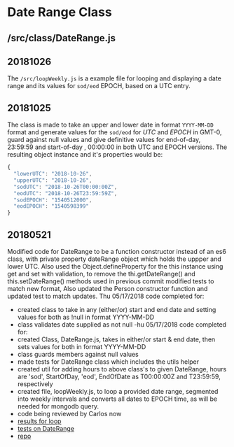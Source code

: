# Date Range Class

## /src/class/DateRange.js

## 20181026

The `/src/loopWeekly.js` is a example file for looping and displaying a date range and its values for `sod/eod` EPOCH, based on a UTC entry. 

## 20181025

The class is made to take an upper and lower date in format `YYYY-MM-DD` format and generate values for the `sod/eod` for *UTC* and *EPOCH* in GMT-0, guard against null values and give definitive values for end-of-day, 23:59:59 and start-of-day , 00:00:00 in both UTC and EPOCH versions. The resulting object instance and it's properties would be:

```js
{
  "lowerUTC": "2018-10-26",
  "upperUTC": "2018-10-26",
  "sodUTC": "2018-10-26T00:00:00Z",
  "eodUTC": "2018-10-26T23:59:59Z",
  "sodEPOCH": "1540512000",
  "eodEPOCH": "1540598399"
}
```

## 20180521
Modified code for DateRange to be a function constructor instead of an es6 class, with private property dateRange object which holds the uppper and lower UTC.
Also used the Object.defineProperty for the this instance using get and set with validation, to remove the thi.getDateRange() and this.setDateRange() methods used in previous commit
modified tests to match new format,
Also updated the Person constructor function and updated test to match updates.
Thu 05/17/2018 code completed for:

- created class to take in any (either/or) start and end date and setting values for both as !null in format YYYY-MM-DD
- class validates date supplied as not null
-hu 05/17/2018 code completed for:
- created Class, DateRange.js, takes in either/or start & end date, then sets values for both in format YYYY-MM-DD
- class guards members against null values
- made tests for DateRange class which includes the utils helper
- created util for adding hours to above class's to given DateRange, hours are 'sod', StartOfDay, 'eod', EndOfDate as T00:00:00Z and T23:59:59, respectively
- created file, loopWeekly.js, to loop a provided date range, segmented into weekly intervals and converts all dates to EPOCH time, as will be needed for mongodb query.
- code being reviewed by Carlos now
- [results for loop](https://www.dropbox.com/s/mfi4br9tte5kcv7/2018-05-17_09-30-19.png?dl=0)
- [tests on DateRange](https://www.dropbox.com/s/r5lf31ye2mrmbtx/2018-05-17_10-08-54.png?dl=0 )
- [repo](https://github.com/tradingbills/_93_zen/blob/master/src/loopWeekly.js)

